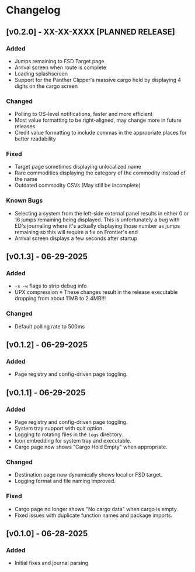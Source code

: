# Changelog

## [v0.2.0] - XX-XX-XXXX [PLANNED RELEASE]

### Added
- Jumps remaining to FSD Target page
- Arrival screen when route is complete
- Loading splashscreen
- Support for the Panther Clipper's massive cargo hold by displaying 4 digits on the cargo screen

### Changed
- Polling to OS-level notifications, faster and more efficient
- Most value formatting to be right-aligned, may change more in future releases
- Credit value formatting to include commas in the appropriate places for better readability

### Fixed
- Target page sometimes displaying unlocalized name
- Rare commodities displaying the category of the commodity instead of the name
- Outdated commodity CSVs (May still be incomplete)

### Known Bugs
- Selecting a system from the left-side external panel results in either 0 or 16 jumps remaining being displayed. This is unfortunately a bug with ED's journaling where it's actually displaying those number as jumps remaining so this will require a fix on Frontier's end
- Arrival screen displays a few seconds after startup

## [v0.1.3] - 06-29-2025

### Added
- `-s -w` flags to strip debug info
- UPX compression
※ These changes result in the release executable dropping from about
   11MB to 2.4MB!!!

### Changed
- Default polling rate to 500ms

## [v0.1.2] - 06-29-2025

### Added
- Page registry and config-driven page toggling.

## [v0.1.1] - 06-29-2025

### Added
- Page registry and config-driven page toggling.
- System tray support with quit option.
- Logging to rotating files in the `logs` directory.
- Icon embedding for system tray and executable.
- Cargo page now shows "Cargo Hold Empty" when appropriate.

### Changed
- Destination page now dynamically shows local or FSD target.
- Logging format and file naming improved.

### Fixed
- Cargo page no longer shows "No cargo data" when cargo is empty.
- Fixed issues with duplicate function names and package imports.

## [v0.1.0] - 06-28-2025

### Added
- Initial fixes and journal parsing
